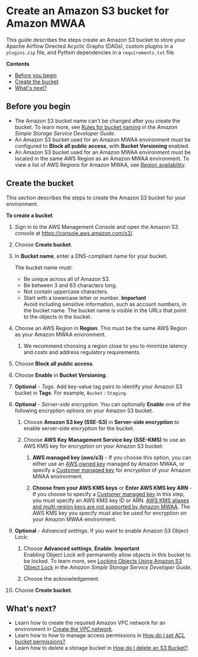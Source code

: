 # Create an Amazon S3 bucket for Amazon MWAA<a name="mwaa-s3-bucket"></a>

This guide describes the steps create an Amazon S3 bucket to store your Apache Airflow Directed Acyclic Graphs \(DAGs\), custom plugins in a `plugins.zip` file, and Python dependencies in a `requirements.txt` file\. 

**Contents**
+ [Before you begin](#mwaa-s3-bucket-before)
+ [Create the bucket](#mwaa-s3-bucket-create)
+ [What's next?](#mwaa-s3-bucket-next-up)

## Before you begin<a name="mwaa-s3-bucket-before"></a>
+ The Amazon S3 bucket name can't be changed after you create the bucket\. To learn more, see [Rules for bucket naming](https://docs.aws.amazon.com/AmazonS3/latest/dev/BucketRestrictions.html#bucketnamingrules) in the *Amazon Simple Storage Service Developer Guide*\.
+ An Amazon S3 bucket used for an Amazon MWAA environment must be configured to **Block all public access**, with **Bucket Versioning** enabled\.
+ An Amazon S3 bucket used for an Amazon MWAA environment must be located in the same AWS Region as an Amazon MWAA environment\. To view a list of AWS Regions for Amazon MWAA, see [Region availability](what-is-mwaa.md#regions-mwaa)\.

## Create the bucket<a name="mwaa-s3-bucket-create"></a>

This section describes the steps to create the Amazon S3 bucket for your environment\.

**To create a bucket**

1. Sign in to the AWS Management Console and open the Amazon S3 console at [https://console\.aws\.amazon\.com/s3/](https://console.aws.amazon.com/s3/)\.

1. Choose **Create bucket**\.

1. In **Bucket name**, enter a DNS\-compliant name for your bucket\.

   The bucket name must:
   + Be unique across all of Amazon S3\.
   + Be between 3 and 63 characters long\.
   + Not contain uppercase characters\.
   + Start with a lowercase letter or number\.
**Important**  
Avoid including sensitive information, such as account numbers, in the bucket name\. The bucket name is visible in the URLs that point to the objects in the bucket\.

1. Choose an AWS Region in **Region**\. This must be the same AWS Region as your Amazon MWAA environment\. 

   1. We recommend choosing a region close to you to minimize latency and costs and address regulatory requirements\. 

1. Choose **Block all public access**\.

1. Choose **Enable** in **Bucket Versioning**\.

1. **Optional** \- *Tags*\. Add key\-value tag pairs to identify your Amazon S3 bucket in **Tags**\. For example, `Bucket` : `Staging`\.

1. **Optional** \- *Server\-side encryption*\. You can optionally **Enable** one of the following encryption options on your Amazon S3 bucket\.

   1. Choose **Amazon S3 key \(SSE\-S3\)** in **Server\-side encryption** to enable server\-side encryption for the bucket\.

   1. Choose **AWS Key Management Service key \(SSE\-KMS\)** to use an AWS KMS key for encryption on your Amazon S3 bucket:

      1. **AWS managed key \(aws/s3\)** \- If you choose this option, you can either use an [AWS owned key](https://docs.aws.amazon.com/kms/latest/developerguide/concepts.html#aws-owned-cmk) managed by Amazon MWAA, or specify a [Customer managed key](https://docs.aws.amazon.com/kms/latest/developerguide/concepts.html#customer-cmk) for encryption of your Amazon MWAA environment\.

      1. **Choose from your AWS KMS keys** or **Enter AWS KMS key ARN** \- If you choose to specify a [Customer managed key](https://docs.aws.amazon.com/kms/latest/developerguide/concepts.html#customer-cmk) in this step, you must specify an AWS KMS key ID or ARN\. [AWS KMS aliases and multi\-region keys are not supported by Amazon MWAA](custom-keys-certs.md)\. The AWS KMS key you specify must also be used for encryption on your Amazon MWAA environment\. 

1. **Optional** \- *Advanced settings*\. If you want to enable Amazon S3 Object Lock:

   1. Choose **Advanced settings**, **Enable**\.
**Important**  
Enabling Object Lock will permanently allow objects in this bucket to be locked\. To learn more, see [Locking Objects Using Amazon S3 Object Lock](https://docs.aws.amazon.com/AmazonS3/latest/dev/object-lock.html) in the *Amazon Simple Storage Service Developer Guide*\.

   1. Choose the acknowledgement\.

1. Choose **Create bucket**\.

## What's next?<a name="mwaa-s3-bucket-next-up"></a>
+ Learn how to create the required Amazon VPC network for an environment in [Create the VPC network](vpc-create.md)\.
+ Learn how to how to manage access permissions in [How do I set ACL bucket permissions?](https://docs.aws.amazon.com/AmazonS3/latest/user-guide/set-bucket-permissions.html)
+ Learn how to delete a storage bucket in [How do I delete an S3 Bucket?](https://docs.aws.amazon.com/AmazonS3/latest/user-guide/delete-bucket.html)\.